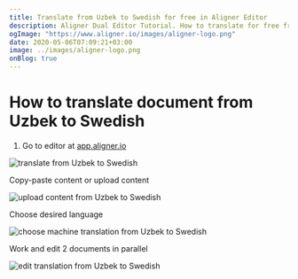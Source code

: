 ```yaml
---
title: Translate from Uzbek to Swedish for free in Aligner Editor
description: Aligner Dual Editor Tutorial. How to translate for free from Uzbek to Swedish. Aligner is multilingual document management platform. 
ogImage: "https://www.aligner.io/images/aligner-logo.png"
date: 2020-05-06T07:09:21+03:00
image: ../images/aligner-logo.png
onBlog: true
---
```


# How to translate document from Uzbek to Swedish

1. Go to editor at [app.aligner.io](https://app.aligner.io "Aligner App web page")

![translate from Uzbek to Swedish](../aligner-blank-editor.png "translate from Uzbek to Swedish")

Copy-paste content or upload content

![upload content from Uzbek to Swedish](../aligner-uploaded-document.png "upload content from Uzbek to Swedish")

Choose desired language

![choose machine translation from Uzbek to Swedish](../aligner-language-dropdown.png "choose machine translation from Uzbek to Swedish")

Work and edit 2 documents in parallel

![edit translation from Uzbek to Swedish](../aligner-double-sitded-editor.png "edit translation from Uzbek to Swedish")

